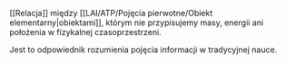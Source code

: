 [[Relacja]] między [[LAI/ATP/Pojęcia pierwotne/Obiekt elementarny|obiektami]], którym nie przypisujemy masy, energii ani położenia w fizykalnej czasoprzestrzeni. 

Jest to odpowiednik rozumienia pojęcia informacji w tradycyjnej nauce.
